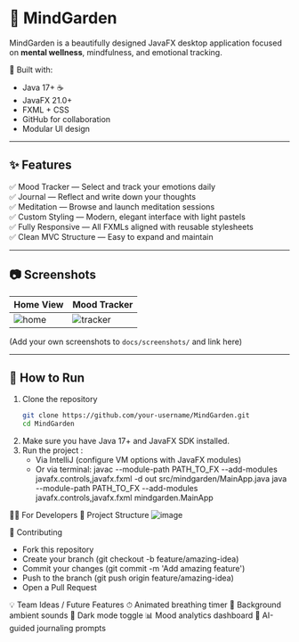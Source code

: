 # 🌱 MindGarden

MindGarden is a beautifully designed JavaFX desktop application focused on **mental wellness**, mindfulness, and emotional tracking.

🧘 Built with:
- Java 17+ ☕
- JavaFX 21.0+
- FXML + CSS
- GitHub for collaboration
- Modular UI design

---

## ✨ Features

✅ Mood Tracker — Select and track your emotions daily  
✅ Journal — Reflect and write down your thoughts  
✅ Meditation — Browse and launch meditation sessions  
✅ Custom Styling — Modern, elegant interface with light pastels  
✅ Fully Responsive — All FXMLs aligned with reusable stylesheets  
✅ Clean MVC Structure — Easy to expand and maintain

---

## 📷 Screenshots

| Home View | Mood Tracker |
|-----------|--------------|
| ![home](docs/screenshots/home.png) | ![tracker](docs/screenshots/tracker.png) |

(Add your own screenshots to `docs/screenshots/` and link here)

---

## 🚀 How to Run

1. Clone the repository  
   ```bash
   git clone https://github.com/your-username/MindGarden.git
   cd MindGarden


2. Make sure you have Java 17+ and JavaFX SDK installed.
3. Run the project :
   - Via IntelliJ (configure VM options with JavaFX modules)
   - Or via terminal:
     javac --module-path PATH_TO_FX --add-modules javafx.controls,javafx.fxml -d out src/mindgarden/MainApp.java
     java --module-path PATH_TO_FX --add-modules javafx.controls,javafx.fxml mindgarden.MainApp


👨‍💻 For Developers
📁 Project Structure
![image](https://github.com/user-attachments/assets/802049b8-811e-493b-98de-e80a5b155bef)


   🤝 Contributing
- Fork this repository
- Create your branch (git checkout -b feature/amazing-idea)
- Commit your changes (git commit -m 'Add amazing feature')
- Push to the branch (git push origin feature/amazing-idea)
- Open a Pull Request



💡 Team Ideas / Future Features
⏱ Animated breathing timer
🎵 Background ambient sounds
🌙 Dark mode toggle
📊 Mood analytics dashboard
🧠 AI-guided journaling prompts






